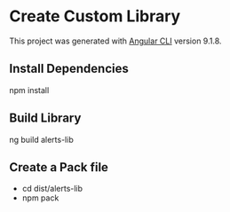 # Create Custom Library

This project was generated with [Angular CLI](https://github.com/angular/angular-cli) version 9.1.8.

## Install Dependencies

npm install

## Build Library

ng build alerts-lib

## Create a Pack file

- cd dist/alerts-lib
- npm pack
